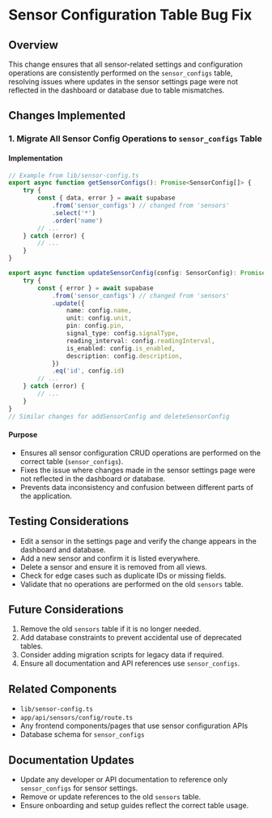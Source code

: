 # Sensor Configuration Table Bug Fix

## Overview

This change ensures that all sensor-related settings and configuration operations are consistently performed on the `sensor_configs` table, resolving issues where updates in the sensor settings page were not reflected in the dashboard or database due to table mismatches.

## Changes Implemented

### 1. Migrate All Sensor Config Operations to `sensor_configs` Table

#### Implementation

```typescript
// Example from lib/sensor-config.ts
export async function getSensorConfigs(): Promise<SensorConfig[]> {
    try {
        const { data, error } = await supabase
            .from('sensor_configs') // changed from 'sensors'
            .select('*')
            .order('name')
        // ...
    } catch (error) {
        // ...
    }
}

export async function updateSensorConfig(config: SensorConfig): Promise<boolean> {
    try {
        const { error } = await supabase
            .from('sensor_configs') // changed from 'sensors'
            .update({
                name: config.name,
                unit: config.unit,
                pin: config.pin,
                signal_type: config.signalType,
                reading_interval: config.readingInterval,
                is_enabled: config.is_enabled,
                description: config.description,
            })
            .eq('id', config.id)
        // ...
    } catch (error) {
        // ...
    }
}
// Similar changes for addSensorConfig and deleteSensorConfig
```

#### Purpose

- Ensures all sensor configuration CRUD operations are performed on the correct table (`sensor_configs`).
- Fixes the issue where changes made in the sensor settings page were not reflected in the dashboard or database.
- Prevents data inconsistency and confusion between different parts of the application.

## Testing Considerations

- Edit a sensor in the settings page and verify the change appears in the dashboard and database.
- Add a new sensor and confirm it is listed everywhere.
- Delete a sensor and ensure it is removed from all views.
- Check for edge cases such as duplicate IDs or missing fields.
- Validate that no operations are performed on the old `sensors` table.

## Future Considerations

1. Remove the old `sensors` table if it is no longer needed.
2. Add database constraints to prevent accidental use of deprecated tables.
3. Consider adding migration scripts for legacy data if required.
4. Ensure all documentation and API references use `sensor_configs`.

## Related Components

- `lib/sensor-config.ts`
- `app/api/sensors/config/route.ts`
- Any frontend components/pages that use sensor configuration APIs
- Database schema for `sensor_configs`

## Documentation Updates

- Update any developer or API documentation to reference only `sensor_configs` for sensor settings.
- Remove or update references to the old `sensors` table.
- Ensure onboarding and setup guides reflect the correct table usage.
